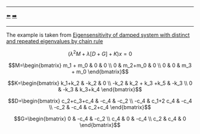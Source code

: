 ***
[⬅️](../0001/README.md "Previous example")
[➡️](../0003/README.md "Next example")
***

The example is taken from [Eigensensitivity of damped system with distinct
and repeated eigenvalues by chain rule](https://doi.org/10.1002/nme.7331)

$$(\lambda^2 M + \lambda [D+G] + K) x = 0$$

$$M=\begin{bmatrix} m_1 + m_0 & 0 & 0 \\
0 & m_2+m_0 & 0 \\
0 & 0 & m_3 + m_0 \end{bmatrix}$$

$$K=\begin{bmatrix} k_1+k_2 & -k_2 & 0 \\
-k_2 & k_2 + k_3 +k_5 & -k_3 \\
0 & -k_3 & k_3+k_4 \end{bmatrix}$$

$$D=\begin{bmatrix} c_2+c_3+c_4 & -c_4 & -c_2 \\
-c_4 & c_1+2 c_4  & -c_4 \\
-c_2 & -c_4 & c_2+c_4 \end{bmatrix}$$

$$G=\begin{bmatrix} 0 & -c_4 & -c_2 \\
 c_4 & 0  & -c_4 \\
c_2 & c_4 & 0 \end{bmatrix}$$
